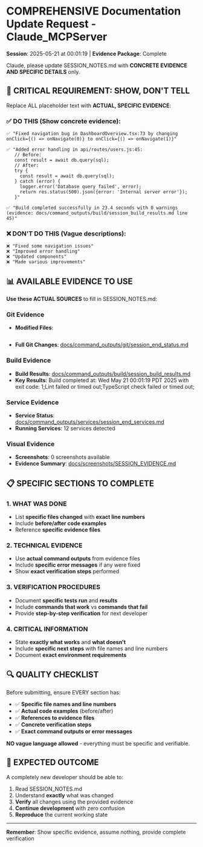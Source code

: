 # COMPREHENSIVE Documentation Update Request - Claude_MCPServer

**Session**: 2025-05-21 at 00:01:19 | **Evidence Package**: Complete

Claude, please update SESSION_NOTES.md with **CONCRETE EVIDENCE AND SPECIFIC DETAILS** only.

## 🎯 CRITICAL REQUIREMENT: SHOW, DON'T TELL

Replace ALL placeholder text with **ACTUAL, SPECIFIC EVIDENCE**:

### ✅ DO THIS (Show concrete evidence):
```
✅ "Fixed navigation bug in DashboardOverview.tsx:73 by changing onClick={() => onNavigate(0)} to onClick={() => onNavigate(1)}"

✅ "Added error handling in api/routes/users.js:45:
   // Before: 
   const result = await db.query(sql);
   // After:
   try {
     const result = await db.query(sql);
   } catch (error) {
     logger.error('Database query failed', error);
     return res.status(500).json({error: 'Internal server error'});
   }"

✅ "Build completed successfully in 23.4 seconds with 0 warnings (evidence: docs/command_outputs/build/session_build_results.md line 45)"
```

### ❌ DON'T DO THIS (Vague descriptions):
```
❌ "Fixed some navigation issues"
❌ "Improved error handling"  
❌ "Updated components"
❌ "Made various improvements"
```

## 📊 AVAILABLE EVIDENCE TO USE

**Use these ACTUAL SOURCES** to fill in SESSION_NOTES.md:

### Git Evidence
- **Modified Files**: 
```

```
- **Full Git Changes**: [docs/command_outputs/git/session_end_status.md](docs/command_outputs/git/session_end_status.md)

### Build Evidence  
- **Build Results**: [docs/command_outputs/build/session_build_results.md](docs/command_outputs/build/session_build_results.md)
- **Key Results**: Build completed at: Wed May 21 00:01:19 PDT 2025 with exit code: 1;Lint failed or timed out;TypeScript check failed or timed out;

### Service Evidence
- **Service Status**: [docs/command_outputs/services/session_end_services.md](docs/command_outputs/services/session_end_services.md)
- **Running Services**:       12 services detected

### Visual Evidence
- **Screenshots**:        0 screenshots available
- **Evidence Summary**: [docs/screenshots/SESSION_EVIDENCE.md](docs/screenshots/SESSION_EVIDENCE.md)

## 📋 SPECIFIC SECTIONS TO COMPLETE

### 1. WHAT WAS DONE
- List **specific files changed** with **exact line numbers**
- Include **before/after code examples** 
- Reference **specific evidence files**

### 2. TECHNICAL EVIDENCE
- Use **actual command outputs** from evidence files
- Include **specific error messages** if any were fixed
- Show **exact verification steps** performed

### 3. VERIFICATION PROCEDURES
- Document **specific tests run** and **results**
- Include **commands that work** vs **commands that fail**
- Provide **step-by-step verification** for next developer

### 4. CRITICAL INFORMATION  
- State **exactly what works** and **what doesn't**
- Include **specific next steps** with file names and line numbers
- Document **exact environment requirements**

## 🔍 QUALITY CHECKLIST

Before submitting, ensure EVERY section has:
- ✅ **Specific file names and line numbers**
- ✅ **Actual code examples** (before/after)
- ✅ **References to evidence files**
- ✅ **Concrete verification steps**
- ✅ **Exact command outputs or error messages**

**NO vague language allowed** - everything must be specific and verifiable.

## 🎯 EXPECTED OUTCOME

A completely new developer should be able to:
1. Read SESSION_NOTES.md 
2. Understand **exactly** what was changed
3. **Verify** all changes using the provided evidence
4. **Continue development** with zero confusion
5. **Reproduce** the current working state

---
**Remember**: Show specific evidence, assume nothing, provide complete verification
